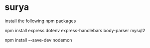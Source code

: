 # surya

install the following npm packages

npm install express dotenv express-handlebars body-parser mysql2

npm install --save-dev nodemon
